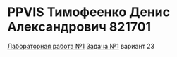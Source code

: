 # PPVIS Тимофеенко Денис Александрович 821701 
[Лабораторная работа №1](Swimming.docx)
[Задача №1](Airship.drowio) вариант 23
